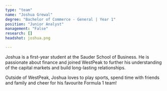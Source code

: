 ```yaml
---
type: "team"
name: "Joshua Grewal"
degree: "Bachelor of Commerce - General | Year 1"
position: "Junior Analyst"
management: "False"
research: []
headshot: joshua.png

---
```


Joshua is a first-year student at the Sauder School of Business. He is passionate about finance and joined WestPeak to further his understanding of the capital markets and build long-lasting relationships.  

Outside of WestPeak, Joshua loves to play sports, spend time with friends and family and cheer for his favourite Formula 1 team!
